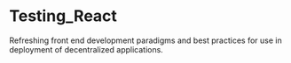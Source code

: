 # Testing_React
Refreshing front end development paradigms and best practices for use in deployment of decentralized applications.
